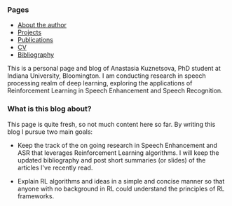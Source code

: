 ### Pages
- [About the author](https://ana-kuznetsova.github.io/about)
- [Projects](https://ana-kuznetsova.github.io/projects)
- [Publications](https://ana-kuznetsova.github.io/pub)
- [CV](https://ana-kuznetsova.github.io/cv)
- [Bibliography](https://ana-kuznetsova.github.io/bib)

This is a personal page and blog of Anastasia Kuznetsova, PhD student at Indiana University, Bloomington. I am conducting research in speech processing realm of deep learning, exploring the applications of Reinforcement Learning in Speech Enhancement and Speech Recognition.

### What is this blog about?
This page is quite fresh, so not much content here so far. By writing this blog I pursue two main goals:

* Keep the track of the on going research in Speech Enhancement and ASR that leverages Reinforcement Learning algorithms. I will keep the updated bibliography and post short summaries (or slides) of the articles I've recently read.
 
* Explain RL algorithms and ideas in a simple and concise manner so that anyone with no background in RL could understand the principles of RL frameworks.
